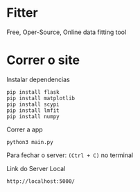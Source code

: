 # Fitter
Free, Oper-Source, Online data fitting tool

# Correr o site

Instalar dependencias
```
pip install flask
pip install matplotlib
pip install scypi
pip install lmfit
pip install numpy
```

Correr a app
```
python3 main.py
```
Para fechar o server: `(Ctrl + C)` no terminal 

Link do Server Local
```
http://localhost:5000/
```



